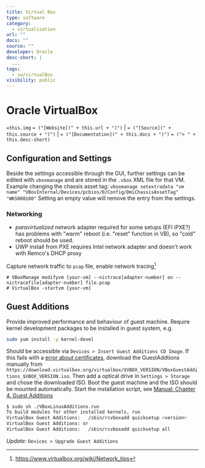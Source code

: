 ```yaml
---
title: Virtual Box
type: software
category:
  - virtualisation
url: ""
docs: ""
source: ""
developer: Oracle
desc-short: |
  ...
tags:
  - sw/virtualBox
visibility: public
---
```

# Oracle VirtualBox

`=this.img` `= ("[Website](" + this.url + ")")` |  `= ("[Source](" + this.source + ")")` | `= ("[Documentation](" + this.docs + ")")`
`= ("> " + this.desc-short)`


## Configuration and Settings

Beside the settings accessible through the GUI, further settings can be edited with `vboxmanage` and are stored in the `.vbox` XML file for that VM.
Example changing the chassis asset tag:
`vboxmanage setextradata "vm name" "VBoxInternal/Devices/pcbios/0/Config/DmiChassisAssetTag" "WKS000100"`
Setting an empty value will remove the entry from the settings.

### Networking

- _paravirtualized_ network adapter required for some setups (EFI iPXE?) has problems with "warm" reboot (i.e. "reset" function in VB), so "cold" reboot should be used.
- UWP install from PXE requires Intel network adapter and doesn't work with Remco's DHCP proxy

Capture network traffic to `pcap` file, enable network tracing[^1]

```
# VBoxManage modifyvm [your-vm] --nictrace[adapter-number] on --nictracefile[adapter-number] file.pcap
# VirtualBox -startvm [your-vm]
```

[^1]: <https://www.virtualbox.org/wiki/Network_tips>


## Guest Additions
 
Provide improved performance and behaviour of guest machine. Require kernel development packages to be installed in guest system, e.g.
 
```bash
sudo yum install -y kernel-devel
```

Should be accessible via `Devices > Insert Guest Additions CD Image`. If this fails with a [error about certificates](https://www.virtualbox.org/ticket/20628), download the GuestAddtions manually from `https://download.virtualbox.org/virtualbox/$VBOX_VERSION/VBoxGuestAdditions_$VBOX_VERSION.iso`. Then add a optical drive in `Settings > Storage` and chose the downloaded ISO. Boot the guest machine and the ISO should be mounted automatically. Start the installation script, see [Manual: Chapter 4. Guest Additions](https://www.virtualbox.org/manual/ch04.html)
```bash
$ sudo sh ./VBoxLinuxAdditions.run
To build modules for other installed kernels, run
VirtualBox Guest Additions:   /sbin/rcvboxadd quicksetup <version>
VirtualBox Guest Additions: or
VirtualBox Guest Additions:   /sbin/rcvboxadd quicksetup all
```

*Update:* `Devices > Upgrade Guest Additions`
